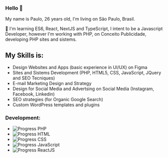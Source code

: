 ### Hello 👋

My name is Paulo, 26 years old, I'm living on São Paulo, Brasil.

🌱 I'm learning ES6, React, NextJS and TypeScript, I intent to be a Javascript Developer, however I'm working with PHP, on Conceito Publicidade, developing PHP sites and sistems.

## My Skills is:

- Design Websites and Apps (basic experience in UI/UX) on Figma
- Sites and Sistems Development (PHP, HTML5, CSS, JavaScript, JQuery and SEO Tecniques)
- E-mail Marketing Design and Strategy
- Design for Social Media and Advertsing on Social Media (Instagram, Facebook, Linkedin)
- SEO strategies (for Organic Google Search)
- Custom WordPress templates and plugins

### Development:

- ![Progress](https://progress-bar.dev/80/) PHP
- ![Progress](https://progress-bar.dev/98/) HTML
- ![Progress](https://progress-bar.dev/98/) CSS
- ![Progress](https://progress-bar.dev/80/) JavaScript
- ![Progress](https://progress-bar.dev/50/) ReactJS
